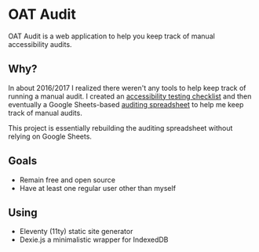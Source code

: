 # OAT Audit
OAT Audit is a web application to help you keep track of manual accessibility audits.

## Why?
In about 2016/2017 I realized there weren't any tools to help keep track of running a manual audit. I created an [accessibility testing checklist](http://checklist.garcialo.com) and then eventually a Google Sheets-based [auditing spreadsheet](http://audit.garcialo.com) to help me keep track of manual audits.

This project is essentially rebuilding the auditing spreadsheet without relying on Google Sheets.

## Goals
* Remain free and open source
* Have at least one regular user other than myself

## Using
* Eleventy (11ty) static site generator
* Dexie.js a minimalistic wrapper for IndexedDB